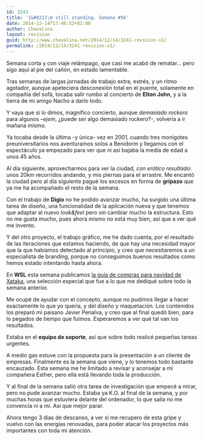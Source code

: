 ```yaml
---
id: 3243
title: 'I&#8217;m still standing. Semana #56'
date: 2014-12-14T17:46:52+02:00
author: Chavalina
layout: revision
guid: http://www.chavalina.net/2014/12/14/3241-revision-v1/
permalink: /2014/12/14/3241-revision-v1/
---
```

Semana corta y con viaje relámpago, que casi me acabó de rematar&#8230; pero sigo aquí al pie del cañón, en estado lamentable.



Tras semanas de largas jornadas de trabajo extra, estrés, y un ritmo agotador, aunque apeteciera desconexión total en el puente, solamente en compañía del sofá, tocaba salir rumbo al concierto de **Elton John**, y a la tierra de mi amigo Nacho a darlo todo.

Y vaya que si lo dimos, magnífico concierto, aunque _demasiado rockero_ para algunos &#8211;_ejem_, ¿puede ser algo demasiado rockero?-, volvería a ir mañana mismo. 

Ya tocaba desde la última -y única- vez en 2001, cuando tres monigotes preuniversitarios nos aventuramos solos a Benidorm y llegamos con el espectáculo ya empezado para ver que ni así bajaba la media de edad a unos 45 años.

Al día siguiente, aprovecharmos para ver la ciudad, _con erótico resultado_: unos 20km recorridos andando, y mis piernas para el arrastre. Me encantó la ciudad pero al día siguiente pagué los excesos en forma de **gripazo** que ya me ha acompañado el resto de la semana.

Con el trabajo de **Digio** no he podido avanzar mucho, ha surgido una última tarea de diseño, una funcionalidad de la aplicación nueva y que tenemos que adaptar al nuevo _look&feel_ pero sin cambiar mucho la estructura. Esto no me gusta mucho, pues ahora mismo no está muy bien, así que a ver qué me invento. 

Y del otro proyecto, el trabajo gráfico, me he dado cuenta, por el resultado de las iteraciones que estamos haciendo, de que hay una necesidad mayor que la que habíamos detectado al principio, y creo que necesitaremos a un especialista de branding, porque no conseguimos buenos resultados como hemos estado intentando hasta ahora.

En **WSL** esta semana publicamos [la guía de compras para navidad de Xataka](http://www.xataka.com/especial/regalos-geek-para-navidad-2014), una selección especial que fue a lo que me dediqué sobre todo la semana anterior.

Me ocupé de ayudar con el concepto, aunque no pudimos llegar a hacer exactamente lo que yo quería, y del diseño y maquetación. Los contenidos los preparó mi paisano Javier Penalva, y creo que al final quedó bien, para lo pegados de tiempo que fuimos. Esperaremos a ver qué tal van los resultados.

Estaba en el **equipo de soporte**, así que sobre todo realicé pequeñas tareas urgentes. 

A medio gas estuve con la propuesta para la presentación a un cliente de empresas. Finalmente es la semana que viene, y lo tenemos todo bastante encauzado. Esta semana me he limitado a revisar y aconsejar a mi compañera Esther, pero ella está llevando toda la producción.

Y al final de la semana salió otra tarea de investigación que empecé a mirar, pero no pude avanzar mucho. Estaba ya K.O. al final de la semana, y por muchas horas que estuviera delante del ordenador, lo que salía no me convencía ni a mi. Así que mejor parar.

Ahora tengo 3 días de descanso, a ver si me recupero de esta gripe y vuelvo con las energías renovadas, para poder atacar los proyectos más importantes con toda mi atención.
